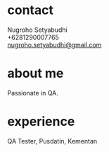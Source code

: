 # contact

Nugroho Setyabudhi<br>
+6281290007765<br>
nugroho.setyabudhi@gmail.com<br>

# about me

Passionate in QA.

# experience

QA Tester, Pusdatin, Kementan 